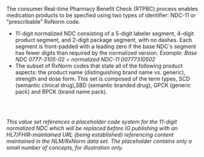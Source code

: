 The consumer Real-time Pharmacy Benefit Check (RTPBC) process enables medication products to be specfied using two types of identifier: NDC-11 or "prescribable" RxNorm code.
* 11-digit normalized NDC consisting of a 5-digit labeler segment, 4-digit product segment, and 2-digit package segment, with no dashes. Each segment is front-padded with a leading zero if the base NDC's segment has fewer digits than required by the normalized version. *Example: Base NDC 0777-3105-02 = normalized NDC-11 00777310502*
* The subset of RxNorm codes that state all of the following product aspects: the product name (distinguishing brand name vs. generic), strength and dose form. This set is composed of the term types, SCD (semantic clinical drug),SBD (semantic branded drug), GPCK (generic pack) and BPCK (brand name pack).

<br><br>

*This value set references a placeholder code system for the 11-digit normalized NDC which will be replaced before IG publishing with an HL7/FHIR-maintained URL (being established) referencing content maintained in the NLM/RxNorm data set. The placeholder contains only a small number of concepts, for illustration only.*

<br><br>